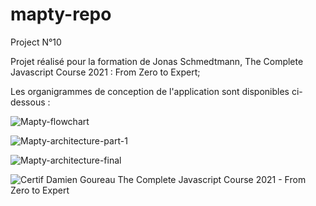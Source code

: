 # mapty-repo
Project N°10


Projet réalisé pour la formation de Jonas Schmedtmann, The Complete Javascript Course 2021 : From Zero to Expert;


Les organigrammes de conception de l'application sont disponibles ci-dessous :


![Mapty-flowchart](https://user-images.githubusercontent.com/90900880/134657526-0b30ea05-9a27-44b5-bac5-bcfb0dee1d8d.png)


![Mapty-architecture-part-1](https://user-images.githubusercontent.com/90900880/134657550-1d2e07fa-a4d7-45e4-bb44-eeb1eaa48c77.png)


![Mapty-architecture-final](https://user-images.githubusercontent.com/90900880/134657571-58e2e6e5-43b3-4adc-af83-f344c6517465.png)






![Certif Damien Goureau The Complete Javascript Course 2021 - From Zero to Expert](https://user-images.githubusercontent.com/90900880/134657631-942d3ff7-93de-4f39-9d68-34e20e921e56.jpg)

